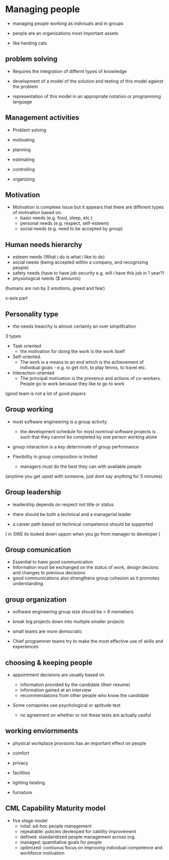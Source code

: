 # Managing people

- managing people working as indiviuals and in groups

- people are an organizations most important assets
- like herding cats

## problem solving

- Requires the integration of differnt types of knowledge

- development of a model of the solution and testing of this model against the problem
- representation of this model in an appropriate notation or programming language

## Management activities

- Problem solving

- motivating
- planning
- estimating
- controlling
- organizing

## Motivation

- Motivation is compleex issue but it appears that there are different types of motivation based on:
  - basic needs (e.g. food, sleep, etc.)
  - personal needs (e.g. respect, self-esteem)
  - social needs (e.g. need to be accepted by group)

## Human needs hierarchy

- esteem needs (What i do is what i like to do)
- social needs (being accepted within a company, and recognizing people)
- safety needs (have to have job security e.g. will i have this job in 1 year?)
- physiological needs ($ amounts)

(humans are run by 2 emotions, greed and fear)

x-axis part

## Personality type

- the needs hiearchy is almost certainly an over simplifcation

3 types

- Task oriented
  - the motivation for doing the work is the work itself
- Self-oriented.
  - The work is a means to an end which is the achievement of individual goals - e.g. to get rich, to play tennis, to travel etc.
- Interaction-oriented
  - The principal motivation is the presence and actions of co-workers. People go to work because they like to go to work

(good team is not a lot of good players

## Group working

- most software engineering is a group activity
  - the development schedule for most nontrival software projects is such that they cannot be completed by one person working alone

- group interaction is a key determinate of group performance
- Flexibility in group composition is limited
  - managers must do the best they can with available people

(anytime you get upset with someone, just dont say anything for 5 minutes)

## Group leadership

- leadership depends on respect not title or status

- there should be both a technical and a managerial leader
- a career path based on technical competence should be supported

( in SWE its looked down uppon when you go from manager to developer )

## Group comunication

- Essential to have good communication
- Information must be exchanged on the status of work, design decions and changes to previous decisions
- good communications also strengthens group cohesion as it promotes understanding

## group organization

- software engineering group size should be < 8 memebers

- break big projects down into multiple smaller projects
- small teams are more democratic
- Chief programmer teams try to make the most effective use of skills and experiences

## choosing & keeping people

- appointment decisions are usually based on
  - information provided by the candidate (their resume)
  - information gained at an interview
  - recommendations from other people who know the candidate

- Some comapnies use psychological or aptitude test
  - no agreement on whether or not these tests are actually useful

## working enviornments

- physical workplace provsions has an important effect on people

- comfort
- privacy
- facilities
- lighting heating
- furnature

## CML Capability Maturity model

- five stage model
  - inital: ad-hoc people management
  - repeatable: policies devleoped for cability improvement
  - defined: standaridized people management across org.
  - managed: quantitative goals for people
  - optimized: contiuous focus on improving individual competence and workforce motivation
